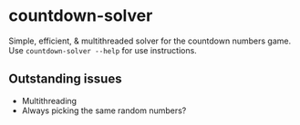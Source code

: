 # countdown-solver
Simple, efficient, & multithreaded solver for the countdown numbers game. Use `countdown-solver --help` for use instructions.

## Outstanding issues
- Multithreading
- Always picking the same random numbers?
